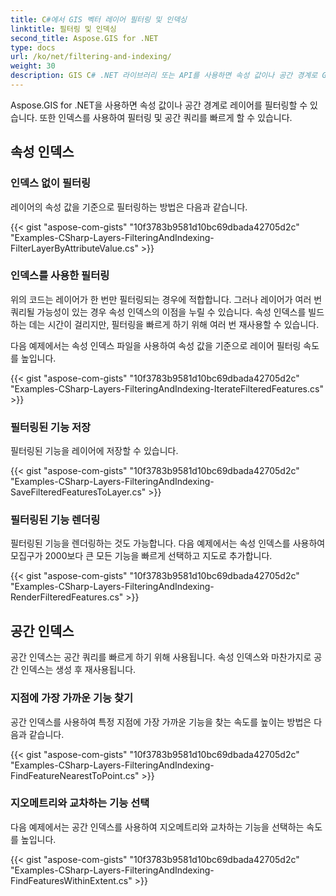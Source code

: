 ```yaml
---
title: C#에서 GIS 벡터 레이어 필터링 및 인덱싱
linktitle: 필터링 및 인덱싱
second_title: Aspose.GIS for .NET
type: docs
url: /ko/net/filtering-and-indexing/
weight: 30
description: GIS C# .NET 라이브러리 또는 API를 사용하면 속성 값이나 공간 경계로 GIS 벡터 레이어를 필터링할 수 있습니다. 또한 인덱스를 사용하여 필터링 및 공간 쿼리를 빠르게 할 수 있습니다.
---
```


Aspose.GIS for .NET을 사용하면 속성 값이나 공간 경계로 레이어를 필터링할 수 있습니다. 또한 인덱스를 사용하여 필터링 및 공간 쿼리를 빠르게 할 수 있습니다.
## **속성 인덱스**
### **인덱스 없이 필터링**
레이어의 속성 값을 기준으로 필터링하는 방법은 다음과 같습니다.

{{< gist "aspose-com-gists" "10f3783b9581d10bc69dbada42705d2c" "Examples-CSharp-Layers-FilteringAndIndexing-FilterLayerByAttributeValue.cs" >}}
### **인덱스를 사용한 필터링**
위의 코드는 레이어가 한 번만 필터링되는 경우에 적합합니다. 그러나 레이어가 여러 번 쿼리될 가능성이 있는 경우 속성 인덱스의 이점을 누릴 수 있습니다. 속성 인덱스를 빌드하는 데는 시간이 걸리지만, 필터링을 빠르게 하기 위해 여러 번 재사용할 수 있습니다.

다음 예제에서는 속성 인덱스 파일을 사용하여 속성 값을 기준으로 레이어 필터링 속도를 높입니다.

{{< gist "aspose-com-gists" "10f3783b9581d10bc69dbada42705d2c" "Examples-CSharp-Layers-FilteringAndIndexing-IterateFilteredFeatures.cs" >}}
### **필터링된 기능 저장**
필터링된 기능을 레이어에 저장할 수 있습니다.

{{< gist "aspose-com-gists" "10f3783b9581d10bc69dbada42705d2c" "Examples-CSharp-Layers-FilteringAndIndexing-SaveFilteredFeaturesToLayer.cs" >}}
### **필터링된 기능 렌더링**
필터링된 기능을 렌더링하는 것도 가능합니다. 다음 예제에서는 속성 인덱스를 사용하여 모집구가 2000보다 큰 모든 기능을 빠르게 선택하고 지도로 추가합니다.

{{< gist "aspose-com-gists" "10f3783b9581d10bc69dbada42705d2c" "Examples-CSharp-Layers-FilteringAndIndexing-RenderFilteredFeatures.cs" >}}
## **공간 인덱스**
공간 인덱스는 공간 쿼리를 빠르게 하기 위해 사용됩니다. 속성 인덱스와 마찬가지로 공간 인덱스는 생성 후 재사용됩니다.
### **지점에 가장 가까운 기능 찾기**
공간 인덱스를 사용하여 특정 지점에 가장 가까운 기능을 찾는 속도를 높이는 방법은 다음과 같습니다.

{{< gist "aspose-com-gists" "10f3783b9581d10bc69dbada42705d2c" "Examples-CSharp-Layers-FilteringAndIndexing-FindFeatureNearestToPoint.cs" >}}
### **지오메트리와 교차하는 기능 선택**
다음 예제에서는 공간 인덱스를 사용하여 지오메트리와 교차하는 기능을 선택하는 속도를 높입니다.

{{< gist "aspose-com-gists" "10f3783b9581d10bc69dbada42705d2c" "Examples-CSharp-Layers-FilteringAndIndexing-FindFeaturesWithinExtent.cs" >}}
